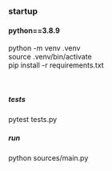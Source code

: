 ### startup
#### python==3.8.9

python -m venv .venv <br>
source .venv/bin/activate <br>
pip install -r requirements.txt <br>

<br>

##### tests
pytest tests.py

##### run
python sources/main.py
